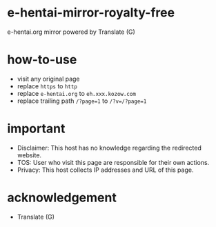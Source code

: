 # e-hentai-mirror-royalty-free
e-hentai.org mirror powered by Translate (G)

# how-to-use
- visit any original page
- replace `https` to `http`
- replace `e-hentai.org` to `eh.xxx.kozow.com`
- replace trailing path `/?page=1` to `/?v=/?page=1`

# important
- Disclaimer: This host has no knowledge regarding the redirected website.
- TOS: User who visit this page are responsible for their own actions.
- Privacy: This host collects IP addresses and URL of this page.

# acknowledgement
- Translate (G)
